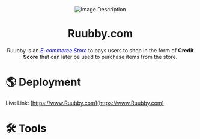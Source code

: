 <div align="center" >
  <img src="your-image-source.jpg" alt="Image Description" />
  <h1 style="text-align: center;">Ruubby.com</h1>
</div>


<p align="center" >Ruubby is an <em style="color:blue;">E-commerce Store</em> to pays users to shop in the form of <b>Credit Score</b> that can later be used to purchase items from the store.</p>


# 🌎 Deployment
Live Link: [https://www.Ruubby.com](https://www.Ruubby.com)

# 🛠️ Tools
<div align="center"  >
  <img src="https://www.vectorlogo.zone/logos/reactjs/reactjs-ar21.svg" alt="" />
  <img src="https://www.vectorlogo.zone/logos/tailwind/tailwind-ar21.svg" alt="" />
  <img src="https://github.com/prplx/svg-logos/blob/master/svg/redux.svg" alt="" />
  <img src="https://www.vectorlogo.zone/logos/reactjs/reactjs-icon.svg" alt="" />
</div>

